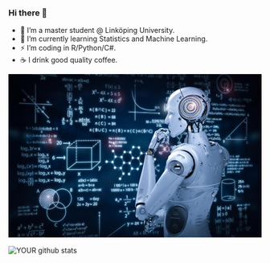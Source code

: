 ### Hi there 👋

- 🔭 I’m a master student @ Linköping University.
- 🌱 I’m currently learning Statistics and Machine Learning.
- ⚡ I’m coding in R/Python/C#.
- ☕ I drink good quality coffee.


![Alt text](/event-image1.jpg?raw=true "Machine Learning")


![YOUR github stats](https://github-readme-stats.vercel.app/api?username=nourqweder)
